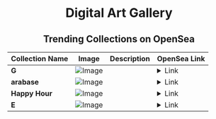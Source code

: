 <div align="center">

# Digital Art Gallery

## Trending Collections on OpenSea

| Collection Name                       | Image                                                                                     | Description                       | OpenSea Link                                                                                          |
|---------------------------------------|-------------------------------------------------------------------------------------------|-----------------------------------|--------------------------------------------------------------------------------------------------------|
| **G** | ![Image](https://i.seadn.io/s/raw/files/ac06a72eb8661259c05b6687c03ee841.jpg?w=500&auto=format?w=200&auto=format) |  | <details><summary>Link</summary>[G](https://opensea.io/collection/g-1874)</details> |
| **arabase** | ![Image](https://raw.seadn.io/files/ad3419d6d227296d7745d32e436fda73.svg?w=200&auto=format) |  | <details><summary>Link</summary>[arabase](https://opensea.io/collection/arabase)</details> |
| **Happy Hour** | ![Image](https://i.seadn.io/s/raw/files/48a9696e98dc88a4161e79f02575c7ce.jpg?w=500&auto=format?w=200&auto=format) |  | <details><summary>Link</summary>[Happy Hour](https://opensea.io/collection/happy-hour-5)</details> |
| **E** | ![Image](https://i.seadn.io/s/raw/files/d2444d4a22b8d7f8f8604e9029550488.jpg?w=500&auto=format?w=200&auto=format) |  | <details><summary>Link</summary>[E](https://opensea.io/collection/e-1967)</details> |

</div>